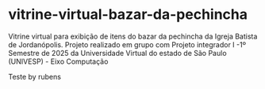 # vitrine-virtual-bazar-da-pechincha
Vitrine virtual para exibição de itens do bazar da pechincha da Igreja Batista de Jordanópolis.
Projeto realizado em grupo com Projeto integrador I -1º Semestre de 2025 da Universidade Virtual do estado de São Paulo (UNIVESP) - Eixo Computação 

Teste by rubens
